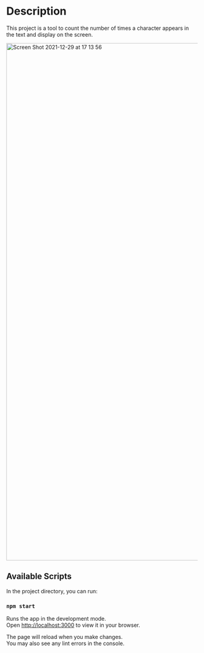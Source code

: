 # Description

This project is a tool to count the number of times a character appears in the text and display on the screen.

<img width="1359" alt="Screen Shot 2021-12-29 at 17 13 56" src="https://user-images.githubusercontent.com/4928662/147714490-e0d503fe-714b-466e-94fb-87ac0c1cec3a.png">


## Available Scripts

In the project directory, you can run:

### `npm start`

Runs the app in the development mode.\
Open [http://localhost:3000](http://localhost:3000) to view it in your browser.

The page will reload when you make changes.\
You may also see any lint errors in the console.
